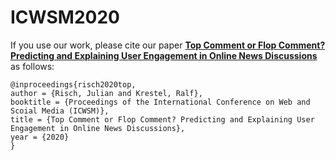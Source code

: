 # ICWSM2020

If you use our work, please cite our paper [**Top Comment or Flop Comment? Predicting and Explaining User Engagement in Online News Discussions**](https://github.com/julian-risch/ICWSM2020/raw/master/risch2020top.pdf) as follows:

    @inproceedings{risch2020top,
    author = {Risch, Julian and Krestel, Ralf},
    booktitle = {Proceedings of the International Conference on Web and Scoial Media (ICWSM)},
    title = {Top Comment or Flop Comment? Predicting and Explaining User Engagement in Online News Discussions},
    year = {2020}
    }
